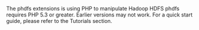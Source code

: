 The phdfs extensions is using PHP to manipulate Hadoop HDFS phdfs
requires PHP 5.3 or greater. Earlier versions may not work. For a quick
start guide, please refer to the Tutorials section.
